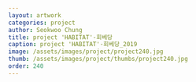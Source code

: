 ```yaml
---
layout: artwork 
categories: project 
author: Seokwoo Chung 
title: project 'HABITAT'-회베당 
caption: project 'HABITAT'-회베당_2019 
image: /assets/images/project/project240.jpg 
thumb: /assets/images/project/thumbs/project240.jpg 
order: 240 
---
```

